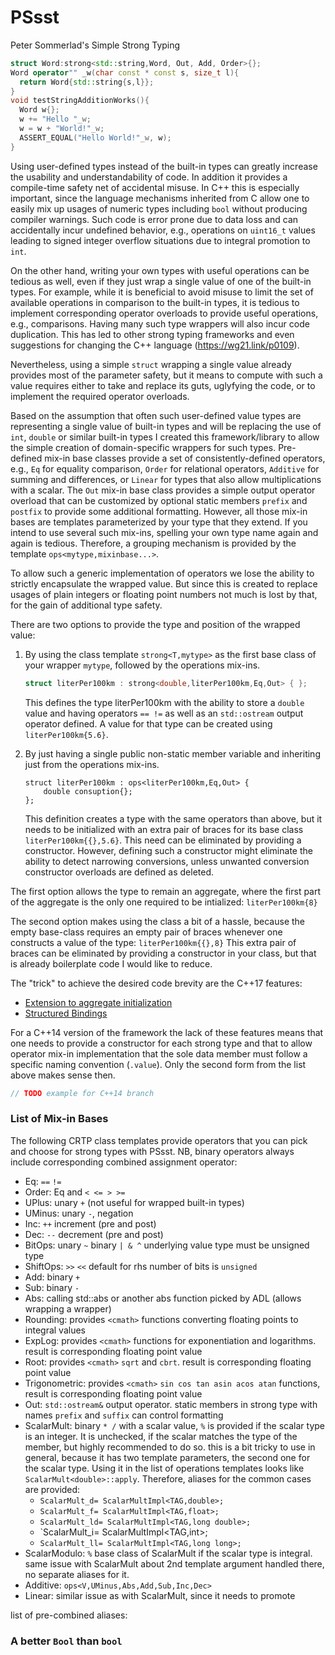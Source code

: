 # PSsst
Peter Sommerlad's Simple Strong Typing

```C++
struct Word:strong<std::string,Word, Out, Add, Order>{};
Word operator"" _w(char const * const s, size_t l){
  return Word{std::string{s,l}};
}
void testStringAdditionWorks(){
  Word w{};
  w += "Hello "_w;
  w = w + "World!"_w;
  ASSERT_EQUAL("Hello World!"_w, w);
}
```



Using user-defined types instead of the built-in types can greatly increase the usability and understandability of code.
In addition it provides a compile-time safety net of accidental misuse.
In C++ this is especially important, since the language mechanisms inherited from C allow one to easily mix up usages of numeric types including `bool` without producing compiler warnings.
Such code is error prone due to data loss and can accidentally incur undefined behavior, e.g., operations on `uint16_t` values leading to signed integer overflow situations due to integral promotion to `int`.

On the other hand, writing your own types with useful operations can be tedious as well, even if they just wrap a single value of one of the built-in types. 
For example, while it is beneficial to avoid misuse to limit the set of available operations in comparison to the built-in types, it is tedious to implement corresponding operator overloads to provide useful operations, e.g., comparisons. Having many such type wrappers will also incur code duplication. This has led to other strong typing frameworks and even suggestions for changing the C++ language (https://wg21.link/p0109).

Nevertheless, using a simple `struct` wrapping a single value already provides most of the parameter safety, but it means to compute with such a value requires either to take and replace its guts, uglyfying the code, or to implement the required operator overloads.

Based on the assumption that often such user-defined value types are representing a single value of built-in types and will be replacing the use of `int`, `double` or similar built-in types I created this framework/library to allow the simple creation of domain-specific wrappers for such types. 
Pre-defined mix-in base classes provide a set of consistently-defined operators, e.g., `Eq` for equality comparison, `Order` for relational operators, `Additive` for summing and differences, or `Linear` for types that also allow multiplications with a scalar.
The `Out` mix-in base class provides a simple output operator overload that can be customized by optional static members `prefix` and `postfix` to provide some additional formatting.
However, all those mix-in bases are templates parameterized by your type that they extend. If you intend to use several such mix-ins, spelling your own type name again and again is tedious. 
Therefore, a grouping mechanism is provided by the template `ops<mytype,mixinbase...>`.

To allow such a generic implementation of operators we lose the ability to strictly encapsulate the wrapped value. 
But since this is created to replace usages of plain integers or floating point numbers not much is lost by that, for the gain of additional type safety.

There are two options to provide the type and position of the wrapped value:

1. By using the class template `strong<T,mytype>` as the first base class of your wrapper `mytype`, followed by the operations mix-ins.
   ```C++
   struct literPer100km : strong<double,literPer100km,Eq,Out> { };
   ```
   This defines the type literPer100km with the ability to store a `double` value and having operators `== !=` as well as an `std::ostream` output operator defined.
   A value for that type can be created using `literPer100km{5.6}`.
   
2. By just having a single public non-static member variable and inheriting just from the operations mix-ins.
   ```
   struct literPer100km : ops<literPer100km,Eq,Out> {
       double consuption{};
   };
   ```
   This definition creates a type with the same operators than above, but it needs to be initialized with an extra pair of braces for its base class `literPer100km{{},5.6}`. This need can be eliminated by providing a constructor. However, defining such a constructor might eliminate the ability to detect narrowing conversions, unless unwanted conversion constructor overloads are defined as deleted.

The first option allows the type to remain an aggregate, where the first part of the aggregate is the only one required to be intialized: `literPer100km{8}`

The second option makes using the class a bit of a hassle, because the empty base-class requires an empty pair of braces whenever one constructs a value of the type: `literPer100km{{},8}` 
This extra pair of braces can be eliminated by providing a constructor in your class, but that is already boilerplate code I would like to reduce.

The "trick" to achieve the desired code brevity are the C++17 features: 
   * [Extension to aggregate initialization](https://wg21.link/p0017)
   * [Structured Bindings](https://wg21.link/p0144)
   
For a C++14 version of the framework the lack of these features means that one needs to provide a constructor for each strong type and that to allow operator mix-in implementation that the sole data member must follow a specific naming convention (`.value`). Only the second form from the list above makes sense then.

```C++
// TODO example for C++14 branch
```

### List of Mix-in Bases
The following CRTP class templates provide operators that you can pick and choose for strong types with PSsst. NB, binary operators always include corresponding combined assignment operator:
   * Eq: `==` `!=`
   * Order: Eq and `< <= > >=`
   * UPlus: unary `+` (not useful for wrapped built-in types)
   * UMinus: unary `-`, negation
   * Inc: `++` increment (pre and post)
   * Dec: `--` decrement (pre and post)
   * BitOps: unary `~` binary `| & ^` underlying value type must be unsigned type
   * ShiftOps: `>>` `<<` default for rhs number of bits is `unsigned`
   * Add: binary `+`
   * Sub: binary `-`
   * Abs: calling std::abs or another abs function picked by ADL (allows wrapping a wrapper)
   * Rounding: provides `<cmath>` functions converting floating points to integral values
   * ExpLog: provides `<cmath>` functions for exponentiation and logarithms. result is corresponding floating point value
   * Root: provides `<cmath>` `sqrt` and `cbrt`. result is corresponding floating point value
   * Trigonometric: provides `<cmath>` `sin cos tan asin acos atan` functions, result is corresponding floating point value
   * Out: `std::ostream&` output operator. static members in strong type with names `prefix` and `suffix` can control formatting
   * ScalarMult: binary `* /` with a scalar value, `%` is provided if the scalar type is an integer. 
     It is unchecked, if the scalar matches the type of the member, but highly recommended to do so.
     this is a bit tricky to use in general, because it has two template parameters, the second one for the scalar type. Using it in the list of operations templates looks like `ScalarMult<double>::apply`. Therefore, aliases for the common cases are provided:
      * `ScalarMult_d= ScalarMultImpl<TAG,double>;`
      * `ScalarMult_f= ScalarMultImpl<TAG,float>;`
      * `ScalarMult_ld= ScalarMultImpl<TAG,long double>;`
      * `ScalarMult_i= ScalarMultImpl<TAG,int>;
      * `ScalarMult_ll= ScalarMultImpl<TAG,long long>;` 
   * ScalarModulo: `%` base class of ScalarMult if the scalar type is integral. same issue with ScalarMult about 2nd template argument handled there, no separate aliases for it.
   * Additive: `ops<V,UMinus,Abs,Add,Sub,Inc,Dec>`
   * Linear: similar issue as with ScalarMult, since it needs to promote
   
list of pre-combined aliases:



### A better `Bool` than `bool`